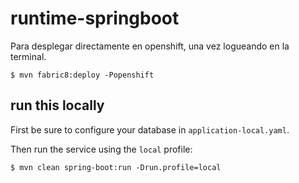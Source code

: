 # runtime-springboot

Para desplegar directamente en openshift, una vez logueando en la terminal.

```
$ mvn fabric8:deploy -Popenshift
```

## run this locally

First be sure to configure your database in `application-local.yaml`.

Then run the service using the `local` profile:
```
$ mvn clean spring-boot:run -Drun.profile=local
```